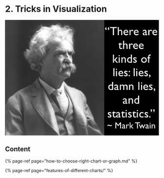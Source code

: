 # 2. Tricks in Visualization

![](../.gitbook/assets/1_2gjzfv_bczw7e8p1lbn2ng.png)

## **Content**

{% page-ref page="how-to-choose-right-chart-or-graph.md" %}

{% page-ref page="features-of-different-charts/" %}



